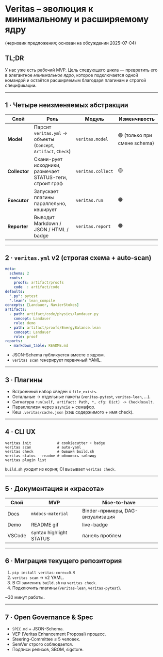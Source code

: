 # Veritas – эволюция к минимальному и расширяемому ядру

(черновик предложения; основан на обсуждении 2025-07-04)

## TL;DR

У нас уже есть рабочий MVP.  Цель следующего цикла — превратить его в элегантное _минимальное ядро_, которое подключается одной командой и остаётся расширяемым благодаря плагинам и строгой спецификации.

---

## 1 · Четыре неизменяемых абстракции

| Слой | Роль | Модуль | Изменчивость |
|------|------|---------|--------------|
| **Model** | Парсит `veritas.yml` → объекты (`Concept`, `Artifact`, `Check`) | `veritas.model` | 🟢 (только при смене schema) |
| **Collector** | Скани-рует исходники, размечает STATUS-теги, строит граф | `veritas.collect` | 🟡 |
| **Executor** | Запускает плагины параллельно, кеширует | `veritas.run` | 🟠 |
| **Reporter** | Выводит Markdown / JSON / HTML / badge | `veritas.report` | 🟠 |

---

## 2 · `veritas.yml` v2 (строгая схема + auto-scan)

```yaml
meta:
  schema: 2
  roots:
    proofs: artifact/proofs
    code  : artifact/code
defaults:
  ".py": pytest
  ".lean": lean_compile
concepts: [Landauer, NavierStokes]
artifacts:
  - path: artifact/code/physics/landauer.py
    concept: Landauer
    role: demo
  - path: artifact/proofs/EnergyBalance.lean
    concept: Landauer
    role: proof
reports:
  - markdown_table: README.md
```

* JSON-Schema публикуется вместе с ядром.
* `veritas scan` генерирует первичный YAML.

---

## 3 · Плагины

* Встроенный набор сведен к `file_exists`.
* Остальные → отдельные пакеты (`veritas-pytest`, `veritas-lean`, …).
* Сигнатура `run(self, artifact: Path, *, cfg: Dict) -> CheckResult`.
* Параллелизм через `asyncio` + семафор.
* Кеш `.veritas/cache.json` (хэш содержимого + имя check).

---

## 4 · CLI UX

```
veritas init            # cookiecutter + badge
veritas scan            # auto-yaml
veritas check           # бывший build.sh
veritas status --readme # обновить таблицу
veritas plugin list
```

`build.sh` уходит из корня; CI вызывает `veritas check`.

---

## 5 · Документация и «красота»

| Слой | MVP | Nice-to-have |
|------|-----|--------------|
| Docs | `mkdocs-material` | Binder-примеры, DAG-визуализация |
| Demo | README gif | live-badge |
| VSCode | syntax highlight STATUS | панель проблем |

---

## 6 · Миграция текущего репозитория

1. `pip install veritas-core==0.9`
2. `veritas scan` → v2 YAML.
3. В CI заменить `build.sh` на `veritas check`.
4. Подключить плагины (`veritas-lean`, `veritas-pytest`).

~30 минут работы.

---

## 7 · Open Governance & Spec

* `SPEC.md` + JSON-Schema.
* VEP (Veritas Enhancement Proposal) процесс.
* Steering-Committee ≤ 5 человек.
* SemVer строго соблюдается.
* Подписи релизов, SBOM, sigstore. 